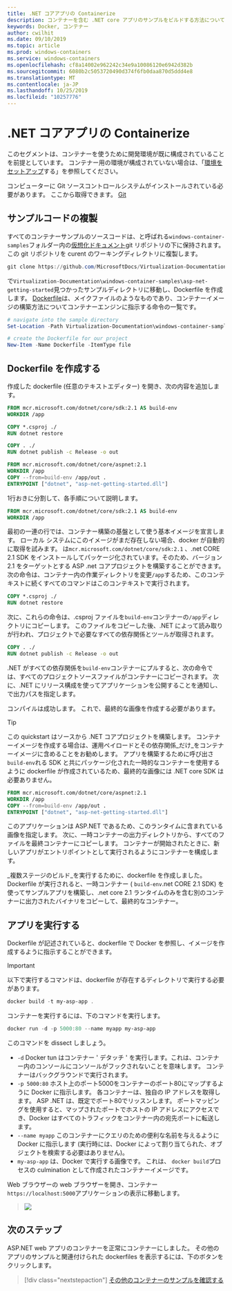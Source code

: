 ```yaml
---
title: .NET コアアプリの Containerize
description: コンテナーを含む .NET core アプリのサンプルをビルドする方法について学習する
keywords: Docker, コンテナー
author: cwilhit
ms.date: 09/10/2019
ms.topic: article
ms.prod: windows-containers
ms.service: windows-containers
ms.openlocfilehash: cf8a14002e962242c34e9a10086120e6942d382b
ms.sourcegitcommit: 6080b2c5053720490d374f6fb0daa870d5ddd4e8
ms.translationtype: MT
ms.contentlocale: ja-JP
ms.lasthandoff: 10/25/2019
ms.locfileid: "10257776"
---
```

# <a name="containerize-a-net-core-app"></a>.NET コアアプリの Containerize

このセグメントは、コンテナーを使うために開発環境が既に構成されていることを前提としています。 コンテナー用の環境が構成されていない場合は、「[環境をセットアップ](./set-up-environment.md)する」を参照してください。

コンピューターに Git ソースコントロールシステムがインストールされている必要があります。 ここから取得できます。 [Git](https://git-scm.com/download)

## <a name="clone-the-sample-code"></a>サンプルコードの複製

すべてのコンテナーサンプルのソースコードは、と呼ばれる`windows-container-samples`フォルダー内の[仮想化ドキュメント](https://github.com/MicrosoftDocs/Virtualization-Documentation)git リポジトリの下に保持されます。 この git リポジトリを curent のワーキングディレクトリに複製します。

```Powershell
git clone https://github.com/MicrosoftDocs/Virtualization-Documentation.git
```

で`Virtualization-Documentation\windows-container-samples\asp-net-getting-started`見つかったサンプルディレクトリに移動し、Dockerfile を作成します。 [Dockerfile](https://docs.docker.com/engine/reference/builder/)は、メイクファイルのようなものであり、コンテナーイメージの構築方法についてコンテナーエンジンに指示する命令の一覧です。

```Powershell
# navigate into the sample directory
Set-Location -Path Virtualization-Documentation\windows-container-samples\asp-net-getting-started

# create the Dockerfile for our project
New-Item -Name Dockerfile -ItemType file
```

## <a name="write-the-dockerfile"></a>Dockerfile を作成する

作成した dockerfile (任意のテキストエディター) を開き、次の内容を追加します。

```Dockerfile
FROM mcr.microsoft.com/dotnet/core/sdk:2.1 AS build-env
WORKDIR /app

COPY *.csproj ./
RUN dotnet restore

COPY . ./
RUN dotnet publish -c Release -o out

FROM mcr.microsoft.com/dotnet/core/aspnet:2.1
WORKDIR /app
COPY --from=build-env /app/out .
ENTRYPOINT ["dotnet", "asp-net-getting-started.dll"]
```

1行おきに分割して、各手順について説明します。

```Dockerfile
FROM mcr.microsoft.com/dotnet/core/sdk:2.1 AS build-env
WORKDIR /app
```

最初の一連の行では、コンテナー構築の基盤として使う基本イメージを宣言します。 ローカル システムにこのイメージがまだ存在しない場合、docker が自動的に取得を試みます。 は`mcr.microsoft.com/dotnet/core/sdk:2.1` 、.net CORE 2.1 SDK をインストールしてパッケージ化されています。そのため、バージョン2.1 をターゲットとする ASP .net コアプロジェクトを構築することができます。 次の命令は、コンテナー内の作業ディレクトリを変更`/app`するため、このコンテキストに続くすべてのコマンドはこのコンテキストで実行されます。

```Dockerfile
COPY *.csproj ./
RUN dotnet restore
```

次に、これらの命令は、.csproj ファイルを`build-env`コンテナーの`/app`ディレクトリにコピーします。 このファイルをコピーした後、.NET によって読み取りが行われ、プロジェクトで必要なすべての依存関係とツールが取得されます。

```Dockerfile
COPY . ./
RUN dotnet publish -c Release -o out
```

.NET がすべての依存関係を`build-env`コンテナーにプルすると、次の命令では、すべてのプロジェクトソースファイルがコンテナーにコピーされます。 次に、.NET にリリース構成を使ってアプリケーションを公開することを通知し、で出力パスを指定します。

コンパイルは成功します。 これで、最終的な画像を作成する必要があります。 

> [!TIP]
> この quickstart はソースから .NET コアプロジェクトを構築します。 コンテナーイメージを作成する場合は、運用ペイロードとその依存関係_だけ_をコンテナーイメージに含めることをお勧めします。 アプリを構築するために呼び出さ`build-env`れる SDK と共にパッケージ化された一時的なコンテナーを使用するように dockerfile が作成されているため、最終的な画像には .NET core SDK は必要ありません。

```Dockerfile
FROM mcr.microsoft.com/dotnet/core/aspnet:2.1
WORKDIR /app
COPY --from=build-env /app/out .
ENTRYPOINT ["dotnet", "asp-net-getting-started.dll"]
```

このアプリケーションは ASP.NET であるため、このランタイムに含まれている画像を指定します。 次に、一時コンテナーの出力ディレクトリから、すべてのファイルを最終コンテナーにコピーします。 コンテナーが開始されたときに、新しいアプリがエントリポイントとして実行されるようにコンテナーを構成します。

_複数ステージのビルド_を実行するために、dockerfile を作成しました。 Dockerfile が実行されると、一時コンテナー ( `build-env`.net CORE 2.1 SDK) を使ってサンプルアプリを構築し、.net core 2.1 ランタイムのみを含む別のコンテナーに出力されたバイナリをコピーして、最終的なコンテナー。

## <a name="run-the-app"></a>アプリを実行する

Dockerfile が記述されていると、dockerfile で Docker を参照し、イメージを作成するように指示することができます。 

>[!IMPORTANT]
>以下で実行するコマンドは、dockerfile が存在するディレクトリで実行する必要があります。

```Powershell
docker build -t my-asp-app .
```

コンテナーを実行するには、下のコマンドを実行します。

```Powershell
docker run -d -p 5000:80 --name myapp my-asp-app
```

このコマンドを dissect しましょう。

* `-d` Docker tun はコンテナー ' デタッチ ' を実行します。これは、コンテナー内のコンソールにコンソールがフックされないことを意味します。 コンテナーはバックグラウンドで実行されます。 
* `-p 5000:80` ホスト上のポート5000をコンテナーのポート80にマップするように Docker に指示します。 各コンテナーは、独自の IP アドレスを取得します。 ASP .NET は、既定でポート80でリッスンします。 ポートマッピングを使用すると、マップされたポートでホストの IP アドレスにアクセスでき、Docker はすべてのトラフィックをコンテナー内の宛先ポートに転送します。
* `--name myapp` このコンテナーにクエリのための便利な名前を与えるように Docker に指示します (実行時には、Docker によって割り当てられた、オブジェクトを検索する必要はありません)。
* `my-asp-app` は、Docker で実行する画像です。 これは、 `docker build`プロセスの culmination として作成されたコンテナーイメージです。

Web ブラウザーの web ブラウザーを開き、コンテナー `https://localhost:5000`アプリケーションの表示に移動します。

>![](media/SampleAppScreenshot.png)

## <a name="next-steps"></a>次のステップ

ASP.NET web アプリのコンテナーを正常にコンテナーにしました。 その他のアプリのサンプルと関連付けられた dockerfiles を表示するには、下のボタンをクリックします。

> [!div class="nextstepaction"]
> [その他のコンテナーのサンプルを確認する](../samples.md)
